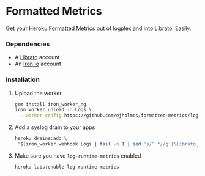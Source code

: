 # Formatted Metrics

Get your [Heroku Formatted Metrics](https://devcenter.heroku.com/articles/log-runtime-metrics) out of logplex and into Librato. Easily.

### Dependencies

* A [Librato]() account
* An [Iron.io]() account

### Installation

1. Upload the worker

   ```bash
   gem install iron_worker_ng
   iron_worker upload -n Logs \
     --worker-config https://github.com/ejholmes/formatted-metrics/logs.worker
   ```

2. Add a syslog drain to your apps

   ```bash
   heroku drains:add \
    "$(iron_worker webhook Logs | tail -n 1 | sed 's/^ *//g')&librato_user=<librato email>&librato_token=<librato token>"
   ```

3. Make sure you have `log-runtime-metrics` enabled

   ```bash
   heroku labs:enable log-runtime-metrics
   ```
